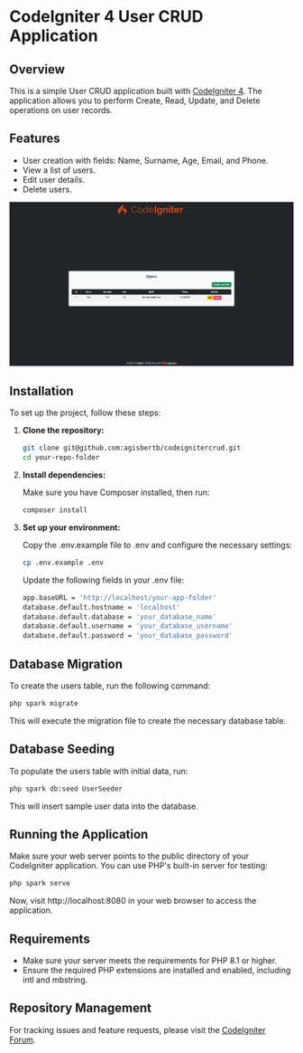 # CodeIgniter 4 User CRUD Application

## Overview

This is a simple User CRUD application built with [CodeIgniter 4](https://codeigniter.com). The application allows you to perform Create, Read, Update, and Delete operations on user records.

## Features

- User creation with fields: Name, Surname, Age, Email, and Phone.
- View a list of users.
- Edit user details.
- Delete users.

![User CRUD Application](/image.png)

## Installation

To set up the project, follow these steps:

1. **Clone the repository:**

    ```bash
    git clone git@github.com:agisbertb/codeignitercrud.git
    cd your-repo-folder
    ```

2. **Install dependencies:**

    Make sure you have Composer installed, then run:

    ```bash
    composer install
    ```

3. **Set up your environment:**

    Copy the .env.example file to .env and configure the necessary settings:

    ```bash
    cp .env.example .env
    ```

    Update the following fields in your .env file:

    ```bash
    app.baseURL = 'http://localhost/your-app-folder'
    database.default.hostname = 'localhost'
    database.default.database = 'your_database_name'
    database.default.username = 'your_database_username'
    database.default.password = 'your_database_password'
    ```

## Database Migration

To create the users table, run the following command:
    
```bash
php spark migrate
```

This will execute the migration file to create the necessary database table.

## Database Seeding

To populate the users table with initial data, run:

```bash
php spark db:seed UserSeeder
```

This will insert sample user data into the database.

## Running the Application

Make sure your web server points to the public directory of your CodeIgniter application. You can use PHP's built-in server for testing:

```bash
php spark serve
```

Now, visit http://localhost:8080 in your web browser to access the application.

## Requirements

- Make sure your server meets the requirements for PHP 8.1 or higher.
- Ensure the required PHP extensions are installed and enabled, including intl and mbstring.

## Repository Management

For tracking issues and feature requests, please visit the [CodeIgniter Forum](http://forum.codeigniter.com).
